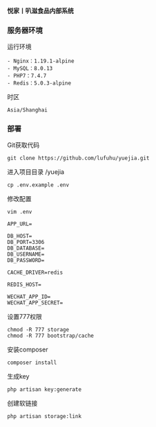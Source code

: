 #### 悦家丨叭滋食品内部系统

### 服务器环境
运行环境
```
- Nginx：1.19.1-alpine
- MySQL：8.0.13
- PHP7：7.4.7
- Redis：5.0.3-alpine
```

时区
```
Asia/Shanghai
```

### 部署
Git获取代码
```
git clone https://github.com/lufuhu/yuejia.git
```
进入项目目录 /yuejia
```
cp .env.example .env
```
修改配置
```
vim .env
```
```
APP_URL=

DB_HOST=
DB_PORT=3306
DB_DATABASE=
DB_USERNAME=
DB_PASSWORD=

CACHE_DRIVER=redis

REDIS_HOST=

WECHAT_APP_ID=
WECHAT_APP_SECRET=
```

设置777权限
```
chmod -R 777 storage
chmod -R 777 bootstrap/cache
```
安装composer
```
composer install
```
生成key
```
php artisan key:generate
```
创建软链接
```
php artisan storage:link
```

